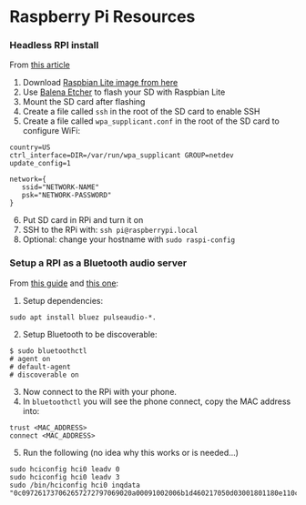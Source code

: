 # Raspberry Pi Resources

### Headless RPI install

From [this article](https://desertbot.io/blog/headless-pi-zero-w-wifi-setup-windows)

1. Download [Raspbian Lite image from here](https://www.raspberrypi.org/downloads/raspbian/)
2. Use [Balena Etcher](https://www.balena.io/etcher/) to flash your SD with Raspbian Lite
3. Mount the SD card after flashing
4. Create a file called `ssh` in the root of the SD card to enable SSH
5. Create a file called `wpa_supplicant.conf` in the root of the SD card to configure WiFi:

```
country=US
ctrl_interface=DIR=/var/run/wpa_supplicant GROUP=netdev
update_config=1

network={
   ssid="NETWORK-NAME"
   psk="NETWORK-PASSWORD"
}
```

6. Put SD card in RPi and turn it on
7. SSH to the RPi with: `ssh pi@raspberrypi.local`
8. Optional: change your hostname with `sudo raspi-config`


### Setup a RPI as a Bluetooth audio server

From [this guide](https://circuitdigest.com/microcontroller-projects/diy-raspberry-pi-bluetooth-speaker) and [this one](https://scribles.net/streaming-bluetooth-audio-from-phone-to-raspberry-pi-using-alsa/):

1. Setup dependencies:

```
sudo apt install bluez pulseaudio-*.
```

2. Setup Bluetooth to be discoverable:

```
$ sudo bluetoothctl
# agent on
# default-agent
# discoverable on
```

3. Now connect to the RPi with your phone.
4. In `bluetoothctl` you will see the phone connect, copy the MAC address into:

```
trust <MAC_ADDRESS>
connect <MAC_ADDRESS>
```

5. Run the following (no idea why this works or is needed...)

```
sudo hciconfig hci0 leadv 0
sudo hciconfig hci0 leadv 3
sudo /bin/hciconfig hci0 inqdata "0c097261737062657272797069020a00091002006b1d460217050d03001801180e110c1115110b1100"
```

